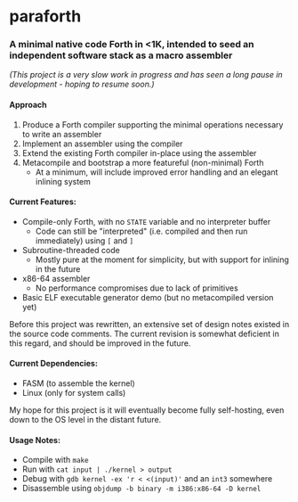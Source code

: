 # paraforth
### A minimal native code Forth in <1K, intended to seed an independent software stack as a macro assembler

_(This project is a very slow work in progress and has seen a long pause in development - hoping to resume soon.)_

#### Approach

1. Produce a Forth compiler supporting the minimal operations necessary to write an assembler
2. Implement an assembler using the compiler
3. Extend the existing Forth compiler in-place using the assembler
4. Metacompile and bootstrap a more featureful (non-minimal) Forth
    * At a minimum, will include improved error handling and an elegant inlining system

#### Current Features:

* Compile-only Forth, with no `STATE` variable and no interpreter buffer
  * Code can still be "interpreted" (i.e. compiled and then run immediately) using `[` and `]`
* Subroutine-threaded code
  * Mostly pure at the moment for simplicity, but with support for inlining in the future
* x86-64 assembler
  * No performance compromises due to lack of primitives
* Basic ELF executable generator demo (but no metacompiled version yet)

Before this project was rewritten, an extensive set of design notes existed in the source code comments.
The current revision is somewhat deficient in this regard, and should be improved in the future.

#### Current Dependencies:

* FASM (to assemble the kernel)
* Linux (only for system calls)

My hope for this project is it will eventually become fully self-hosting, even down to the OS level in the distant future.

#### Usage Notes:

* Compile with `make`
* Run with `cat input | ./kernel > output`
* Debug with `gdb kernel -ex 'r < <(input)'` and an `int3` somewhere
* Disassemble using `objdump -b binary -m i386:x86-64 -D kernel`
